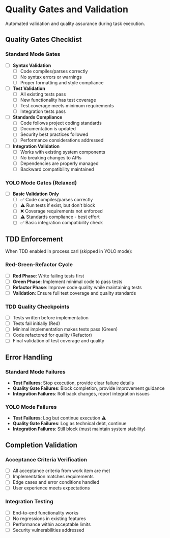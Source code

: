 # Quality Gates and Validation

Automated validation and quality assurance during task execution.

## Quality Gates Checklist

### Standard Mode Gates
- [ ] **Syntax Validation**
  - [ ] Code compiles/parses correctly
  - [ ] No syntax errors or warnings
  - [ ] Proper formatting and style compliance

- [ ] **Test Validation**
  - [ ] All existing tests pass
  - [ ] New functionality has test coverage
  - [ ] Test coverage meets minimum requirements
  - [ ] Integration tests pass

- [ ] **Standards Compliance**
  - [ ] Code follows project coding standards
  - [ ] Documentation is updated
  - [ ] Security best practices followed
  - [ ] Performance considerations addressed

- [ ] **Integration Validation**
  - [ ] Works with existing system components
  - [ ] No breaking changes to APIs
  - [ ] Dependencies are properly managed
  - [ ] Backward compatibility maintained

### YOLO Mode Gates (Relaxed)
- [ ] **Basic Validation Only**
  - [ ] ✅ Code compiles/parses correctly
  - [ ] ⚠️ Run tests if exist, but don't block
  - [ ] ❌ Coverage requirements not enforced
  - [ ] ⚠️ Standards compliance - best effort
  - [ ] ✅ Basic integration compatibility check

## TDD Enforcement

When TDD enabled in process.carl (skipped in YOLO mode):

### Red-Green-Refactor Cycle
- [ ] **Red Phase**: Write failing tests first
- [ ] **Green Phase**: Implement minimal code to pass tests
- [ ] **Refactor Phase**: Improve code quality while maintaining tests
- [ ] **Validation**: Ensure full test coverage and quality standards

### TDD Quality Checkpoints
- [ ] Tests written before implementation
- [ ] Tests fail initially (Red)
- [ ] Minimal implementation makes tests pass (Green)
- [ ] Code refactored for quality (Refactor)
- [ ] Final validation of test coverage and quality

## Error Handling

### Standard Mode Failures
- **Test Failures**: Stop execution, provide clear failure details
- **Quality Gate Failures**: Block completion, provide improvement guidance
- **Integration Failures**: Roll back changes, report integration issues

### YOLO Mode Failures
- **Test Failures**: Log but continue execution ⚠️
- **Quality Gate Failures**: Log as technical debt, continue
- **Integration Failures**: Still block (must maintain system stability)

## Completion Validation

### Acceptance Criteria Verification
- [ ] All acceptance criteria from work item are met
- [ ] Implementation matches requirements
- [ ] Edge cases and error conditions handled
- [ ] User experience meets expectations

### Integration Testing
- [ ] End-to-end functionality works
- [ ] No regressions in existing features
- [ ] Performance within acceptable limits
- [ ] Security vulnerabilities addressed